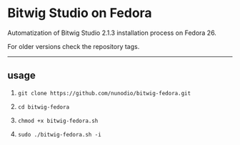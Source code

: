 # Bitwig Studio on Fedora
Automatization of Bitwig Studio 2.1.3 installation process on Fedora 26.

For older versions check the repository tags.

----
## usage
1. ```git clone https://github.com/nunodio/bitwig-fedora.git```

2. ```cd bitwig-fedora```

3. ```chmod +x bitwig-fedora.sh```

4. ```sudo ./bitwig-fedora.sh -i```
